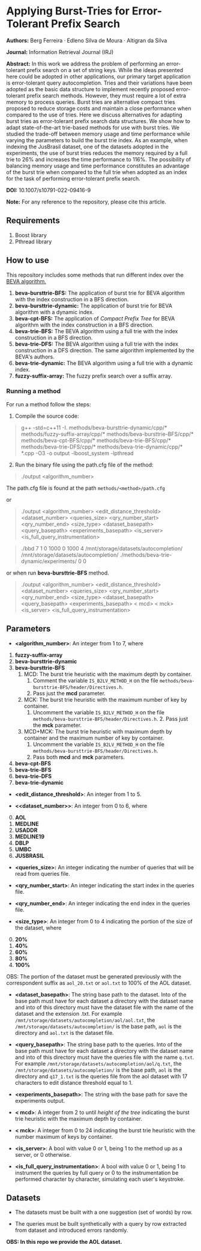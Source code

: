 # Applying Burst-Tries for Error-Tolerant Prefix Search

**Authors:** Berg Ferreira · Edleno Silva de Moura · Altigran da Silva

**Journal:** Information Retrieval Journal (IRJ)

**Abstract:** In this work we address the problem of performing an error-tolerant prefix
search on a set of string keys. While the ideas presented here could be adopted in other
applications, our primary target application is error-tolerant query autocompletion.
Tries and their variations have been adopted as the basic data structure to implement 
recently proposed error-tolerant prefix search methods. However, they must require a lot 
of extra memory to process queries. Burst tries are alternative compact tries proposed 
to reduce storage costs and maintain a close performance when compared to the use of tries. 
Here we discuss alternatives for adapting burst tries as error-tolerant prefix search data 
structures. We show how to adapt state-of-the-art trie-based methods for use with burst tries.
We studied the trade-off between memory usage and time performance while
varying the parameters to build the burst trie index. As an example, when indexing
the JusBrasil dataset, one of the datasets adopted in the experiments, the use of burst
tries reduces the memory required by a full trie to 26% and increases the time performance to 116%. 
The possibility of balancing memory usage and time performance
constitutes an advantage of the burst trie when compared to the full trie when adopted
as an index for the task of performing error-tolerant prefix search.

**DOI:** 10.1007/s10791-022-09416-9

**Note:** For any reference to the repository, please cite this article.


## Requirements

1. Boost library
2. Pthread library

## How to use

This repository includes some methods that run different index over the 
[BEVA algorithm.](https://www.research.ed.ac.uk/en/publications/beva-an-efficient-query-processing-algorithm-for-error-tolerant-a)

1. **beva-bursttrie-BFS:** The application of burst trie for BEVA algorithm with the index construction in a BFS direction. 
2. **beva-bursttrie-dynamic:** The application of burst trie for BEVA algorithm with a dynamic index.
3. **beva-cpt-BFS:** The application of *Compact Prefix Tree* for BEVA algorithm with the index construction in a BFS direction.
4. **beva-trie-BFS:** The BEVA algorithm using a full trie with the index construction in a BFS direction.
5. **beva-trie-DFS:** The BEVA algorithm using a full trie with the index construction in a DFS direction. The same algorithm 
   implemented by the BEVA's authors.
6. **beva-trie-dynamic:** The BEVA algorithm using a full trie with a dynamic index.
7. **fuzzy-suffix-array:** The fuzzy prefix search over a suffix array.

### Running a method

For run a method follow the steps:

1. Compile the source code:

> g++ -std=c++11 -I. methods/beva-bursttrie-dynamic/cpp/* methods/fuzzy-suffix-array/cpp/* methods/beva-bursttrie-BFS/cpp/* methods/beva-cpt-BFS/cpp/* methods/beva-trie-BFS/cpp/* methods/beva-trie-DFS/cpp/* methods/beva-trie-dynamic/cpp/* *.cpp -O3 -o output -lboost_system -lpthread

2. Run the binary file using the path.cfg file of the method:

> ./output <algorithm_number>

The path.cfg file is found at the path `methods/<method>/path.cfg`

or 

> ./output <algorithm_number> <edit_distance_threshold> <dataset_number> <queries_size> <qry_number_start> <qry_number_end> <size_type> <dataset_basepath> <query_basepath> <experiments_basepath> <is_server> <is_full_query_instrumentation>

> ./bbd 7 1 0 1000 0 1000 4 /mnt/storage/datasets/autocompletion/ /mnt/storage/datasets/autocompletion/ ./methods/beva-trie-dynamic/experiments/ 0 0

or when run **beva-bursttrie-BFS** method.

> ./output <algorithm_number> <edit_distance_threshold> <dataset_number> <queries_size> <qry_number_start> <qry_number_end> <size_type> <dataset_basepath> <query_basepath> <experiments_basepath> < mcd> < mck> <is_server> <is_full_query_instrumentation>


## Parameters

* **<algorithm_number>**: An integer from 1 to 7, where

1. **fuzzy-suffix-array**
2. **beva-bursttrie-dynamic**
3. **beva-bursttrie-BFS**
    1. MCD: The burst trie heuristic with the maximum depth by container.
       1. Comment the variable `IS_B2LV_METHOD_H` on the file `methods/beva-bursttrie-BFS/header/Directives.h`.
        2. Pass just the **mcd** parameter.
    2. MCK: The burst trie heuristic with the maximum number of key by container.
       1. Uncomment the variable `IS_B2LV_METHOD_H` on the file `methods/beva-bursttrie-BFS/header/Directives.h`.
          2. Pass just the **mck** parameter.
    3. MCD+MCK: The burst trie heuristic with maximum depth by container and the maximum number of key by container.
       1. Uncomment the variable `IS_B2LV_METHOD_H` on the file `methods/beva-bursttrie-BFS/header/Directives.h`.
        2. Pass both **mcd** and **mck** parameters.
4. **beva-cpt-BFS**
5. **beva-trie-BFS**
6. **beva-trie-DFS**
7. **beva-trie-dynamic**

* **<edit_distance_threshold>**: An integer from 1 to 5.
  

* **<<dataset_number>>**: An integer from 0 to 6, where 

0. **AOL**
1. **MEDLINE**
2. **USADDR**
3. **MEDLINE19**
4. **DBLP**
5. **UMBC**
6. **JUSBRASIL**

* **<queries_size>:** An integer indicating the number of queries that will be read from queries file.


* **<qry_number_start>**: An integer indicating the start index in the queries file.
  

* **<qry_number_end>**: An integer indicating the end index in the queries file.


* **<size_type>**: An integer from 0 to 4 indicating the portion of the size of the dataset, where

0. **20%**
1. **40%**
2. **60%**
3. **80%**
4. **100%**

OBS: The portion of the dataset must be generated previously with the correspondent suffix as `aol_20.txt` or `aol.txt` to 100% of the AOL dataset.


* **<dataset_basepath>**: The string base path to the dataset. Into of the base path must have for each dataset a 
  directory with the dataset name and into of this directory must have the dataset file with the name of the dataset and the 
  extension .txt. For example `/mnt/storage/datasets/autocompletion/aol/aol.txt`, the `/mnt/storage/datasets/autocompletion/` 
  is the base path, `aol` is the directory and `aol.txt` is the dataset file.


* **<query_basepath>**: The string base path to the queries. Into of the base path must have for each dataset a
  directory with the dataset name and into of this directory must have the queries file with the name `q.txt`. 
  For example `/mnt/storage/datasets/autocompletion/aol/q.txt`, the `/mnt/storage/datasets/autocompletion/`
  is the base path, `aol` is the directory and `q17_1.txt` is the queries file from the aol dataset with 17 characters 
  to edit distance threshold equal to 1.

* **<experiments_basepath>**: The string with the base path for save the experiments output.


* **< mcd>**: A integer from 2 to until *height of the tree* indicating the burst trie heuristic with the maximum depth by container.


* **< mck>**: A integer from 0 to 24 indicating the burst trie heuristic with the number maximum of keys by container.


* **<is_server>**: A bool with value 0 or 1, being 1 to the method up as a server, or 0 otherwise.
  

* **<is_full_query_instrumentation>**: A bool with value 0 or 1, being 1 to instrument the queries 
  by full query or 0 to the instrumentation be performed character by character, simulating each user's keystroke.

## Datasets

* The datasets must be built with a one suggestion (set of words) by row. 


* The queries must be built synthetically with a query by row extracted from dataset and introduced errors randomly. 

**OBS: In this repo we provide the AOL dataset.**
